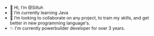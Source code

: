 - 👋 Hi, I’m @Silluh
- 🌱 I’m currently learning Java
- 💞️ I’m looking to collaborate on any project, to train my skills, and get better in new programming language's.
- ✨ I'm currently powerbuilder developer for over 3 years. 


<!---
Silluh/Silluh is a ✨ special ✨ repository because its `README.md` (this file) appears on your GitHub profile.
You can click the Preview link to take a look at your changes.
--->
